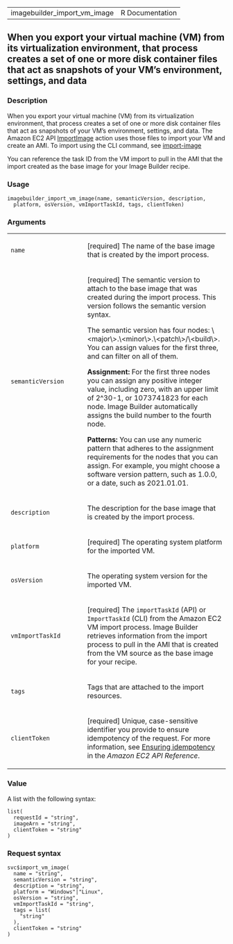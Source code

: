 <table style="width: 100%;">
<tbody>
<tr class="odd">
<td>imagebuilder_import_vm_image</td>
<td style="text-align: right;">R Documentation</td>
</tr>
</tbody>
</table>

## When you export your virtual machine (VM) from its virtualization environment, that process creates a set of one or more disk container files that act as snapshots of your VM’s environment, settings, and data

### Description

When you export your virtual machine (VM) from its virtualization
environment, that process creates a set of one or more disk container
files that act as snapshots of your VM’s environment, settings, and
data. The Amazon EC2 API
[ImportImage](https://docs.aws.amazon.com/AWSEC2/latest/APIReference/API_ImportImage.html)
action uses those files to import your VM and create an AMI. To import
using the CLI command, see
[import-image](https://docs.aws.amazon.com/cli/latest/reference/ec2/import-image.html)

You can reference the task ID from the VM import to pull in the AMI that
the import created as the base image for your Image Builder recipe.

### Usage

    imagebuilder_import_vm_image(name, semanticVersion, description,
      platform, osVersion, vmImportTaskId, tags, clientToken)

### Arguments

<table>
<colgroup>
<col style="width: 35%" />
<col style="width: 65%" />
</colgroup>
<tbody>
<tr class="odd">
<td><code id="imagebuilder_import_vm_image_:_name">name</code></td>
<td><p>[required] The name of the base image that is created by the
import process.</p></td>
</tr>
<tr class="even">
<td><code
id="imagebuilder_import_vm_image_:_semanticVersion">semanticVersion</code></td>
<td><p>[required] The semantic version to attach to the base image that
was created during the import process. This version follows the semantic
version syntax.</p>
<p>The semantic version has four nodes:
\&lt;major\&gt;.\&lt;minor\&gt;.\&lt;patch\&gt;/\&lt;build\&gt;. You can
assign values for the first three, and can filter on all of them.</p>
<p><strong>Assignment:</strong> For the first three nodes you can assign
any positive integer value, including zero, with an upper limit of
2^30-1, or 1073741823 for each node. Image Builder automatically assigns
the build number to the fourth node.</p>
<p><strong>Patterns:</strong> You can use any numeric pattern that
adheres to the assignment requirements for the nodes that you can
assign. For example, you might choose a software version pattern, such
as 1.0.0, or a date, such as 2021.01.01.</p></td>
</tr>
<tr class="odd">
<td><code
id="imagebuilder_import_vm_image_:_description">description</code></td>
<td><p>The description for the base image that is created by the import
process.</p></td>
</tr>
<tr class="even">
<td><code
id="imagebuilder_import_vm_image_:_platform">platform</code></td>
<td><p>[required] The operating system platform for the imported
VM.</p></td>
</tr>
<tr class="odd">
<td><code
id="imagebuilder_import_vm_image_:_osVersion">osVersion</code></td>
<td><p>The operating system version for the imported VM.</p></td>
</tr>
<tr class="even">
<td><code
id="imagebuilder_import_vm_image_:_vmImportTaskId">vmImportTaskId</code></td>
<td><p>[required] The <code>importTaskId</code> (API) or
<code>ImportTaskId</code> (CLI) from the Amazon EC2 VM import process.
Image Builder retrieves information from the import process to pull in
the AMI that is created from the VM source as the base image for your
recipe.</p></td>
</tr>
<tr class="odd">
<td><code id="imagebuilder_import_vm_image_:_tags">tags</code></td>
<td><p>Tags that are attached to the import resources.</p></td>
</tr>
<tr class="even">
<td><code
id="imagebuilder_import_vm_image_:_clientToken">clientToken</code></td>
<td><p>[required] Unique, case-sensitive identifier you provide to
ensure idempotency of the request. For more information, see <a
href="https://docs.aws.amazon.com/AWSEC2/latest/APIReference/Run_Instance_Idempotency.html">Ensuring
idempotency</a> in the <em>Amazon EC2 API Reference</em>.</p></td>
</tr>
</tbody>
</table>

### Value

A list with the following syntax:

    list(
      requestId = "string",
      imageArn = "string",
      clientToken = "string"
    )

### Request syntax

    svc$import_vm_image(
      name = "string",
      semanticVersion = "string",
      description = "string",
      platform = "Windows"|"Linux",
      osVersion = "string",
      vmImportTaskId = "string",
      tags = list(
        "string"
      ),
      clientToken = "string"
    )
